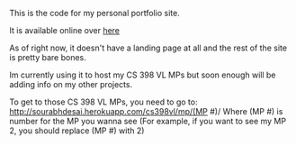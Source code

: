 This is the code for my personal portfolio site.

It is available online over [here](http://sourabhdesai.herokuapp.com/)

As of right now, it doesn't have a landing page at all and the rest of the site is pretty bare bones.

Im currently using it to host my CS 398 VL MPs but soon enough will be adding info on my other projects.

To get to those CS 398 VL MPs, you need to go to:
http://sourabhdesai.herokuapp.com/cs398vl/mp/(MP #)/
Where (MP #) is number for the MP you wanna see (For example, if you want to see my MP 2, you should replace (MP #) with 2)


